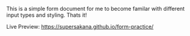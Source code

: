This is a simple form document for me to become familar with different input types and styling. Thats it!

Live Preview: https://supersakana.github.io/form-practice/

